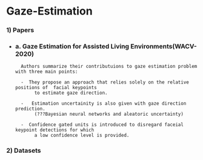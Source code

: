 # Gaze-Estimation
### 1) Papers

- ### a. Gaze Estimation for Assisted Living Environments(WACV-2020)

        Authors summarize their contributuions to gaze estimation problem with three main points:

        -  They propose an approach that relies solely on the relative positions of  facial keypoints
             to estimate gaze direction. 

        -   Estimation uncertainity is also given with gaze direction prediction.
             (???Bayesian neural networks and aleatoric uncertainty)

        -  Confidence gated units is introduced to disregard faceial keypoint detections for which 
             a low confidence level is provided.
       

### 2) Datasets

